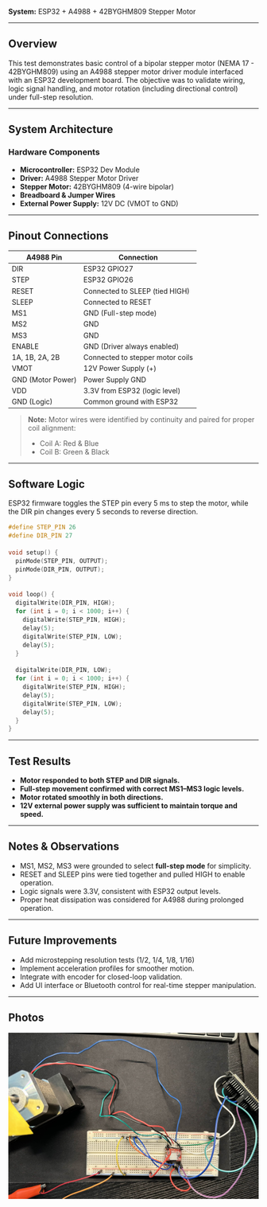 **System:** ESP32 + A4988 + 42BYGHM809 Stepper Motor  

---

## Overview

This test demonstrates basic control of a bipolar stepper motor (NEMA 17 - 42BYGHM809) using an A4988 stepper motor driver module interfaced with an ESP32 development board. The objective was to validate wiring, logic signal handling, and motor rotation (including directional control) under full-step resolution.

---

## System Architecture

### Hardware Components

- **Microcontroller:** ESP32 Dev Module  
- **Driver:** A4988 Stepper Motor Driver  
- **Stepper Motor:** 42BYGHM809 (4-wire bipolar)  
- **Breadboard & Jumper Wires**  
- **External Power Supply:** 12V DC (VMOT to GND)  

---

## Pinout Connections

| A4988 Pin | Connection                       |
|-----------|----------------------------------|
| DIR       | ESP32 GPIO27                    |
| STEP      | ESP32 GPIO26                    |
| RESET     | Connected to SLEEP (tied HIGH) |
| SLEEP     | Connected to RESET             |
| MS1       | GND (Full-step mode)           |
| MS2       | GND                             |
| MS3       | GND                             |
| ENABLE    | GND (Driver always enabled)     |
| 1A, 1B, 2A, 2B | Connected to stepper motor coils |
| VMOT      | 12V Power Supply (+)            |
| GND (Motor Power) | Power Supply GND        |
| VDD       | 3.3V from ESP32 (logic level)   |
| GND (Logic) | Common ground with ESP32      |

> **Note:** Motor wires were identified by continuity and paired for proper coil alignment:  
> - Coil A: Red & Blue  
> - Coil B: Green & Black  

---

## Software Logic

ESP32 firmware toggles the STEP pin every 5 ms to step the motor, while the DIR pin changes every 5 seconds to reverse direction.

```cpp
#define STEP_PIN 26
#define DIR_PIN 27

void setup() {
  pinMode(STEP_PIN, OUTPUT);
  pinMode(DIR_PIN, OUTPUT);
}

void loop() {
  digitalWrite(DIR_PIN, HIGH);
  for (int i = 0; i < 1000; i++) {
    digitalWrite(STEP_PIN, HIGH);
    delay(5);
    digitalWrite(STEP_PIN, LOW);
    delay(5);
  }

  digitalWrite(DIR_PIN, LOW);
  for (int i = 0; i < 1000; i++) {
    digitalWrite(STEP_PIN, HIGH);
    delay(5);
    digitalWrite(STEP_PIN, LOW);
    delay(5);
  }
}
```

---

## Test Results

- **Motor responded to both STEP and DIR signals.**  
- **Full-step movement confirmed with correct MS1–MS3 logic levels.**  
- **Motor rotated smoothly in both directions.**  
- **12V external power supply was sufficient to maintain torque and speed.**

---

## Notes & Observations

- MS1, MS2, MS3 were grounded to select **full-step mode** for simplicity.
- RESET and SLEEP pins were tied together and pulled HIGH to enable operation.
- Logic signals were 3.3V, consistent with ESP32 output levels.
- Proper heat dissipation was considered for A4988 during prolonged operation.

---

## Future Improvements

- Add microstepping resolution tests (1/2, 1/4, 1/8, 1/16)
- Implement acceleration profiles for smoother motion.
- Integrate with encoder for closed-loop validation.
- Add UI interface or Bluetooth control for real-time stepper manipulation.

---

## Photos


![Setup Top View](Projects/StepperMotorControl/stepper.jpg)  

